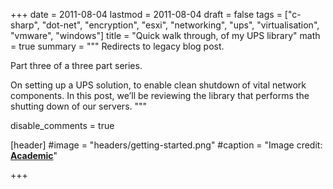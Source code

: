 +++
date = 2011-08-04
lastmod = 2011-08-04
draft = false
tags = ["c-sharp", "dot-net", "encryption", "esxi", "networking", "ups", "virtualisation", "vmware", "windows"]
title = "Quick walk through, of my UPS library"
math = true
summary = """
Redirects to legacy blog post.

Part three of a three part series.

On setting up a UPS solution, to enable clean shutdown of vital network components. In this post, we’ll be reviewing the library that performs the shutting down of our servers.
"""

disable_comments = true

[header]
#image = "headers/getting-started.png"
#caption = "Image credit: [**Academic**](https://github.com/gcushen/hugo-academic/)"

+++

<html>
  <head>
    <title>Quick walk through, of my UPS library</title>
    <link rel="canonical" href="https://binarymist.wordpress.com/2011/08/04/quick-walk-through-of-my-ups-library/"/>
    <meta http-equiv="content-type" content="text/html; charset=utf-8"/>
    <meta http-equiv="refresh" content="2; url=https://binarymist.wordpress.com/2011/08/04/quick-walk-through-of-my-ups-library/"/>
  </head>
</html>
